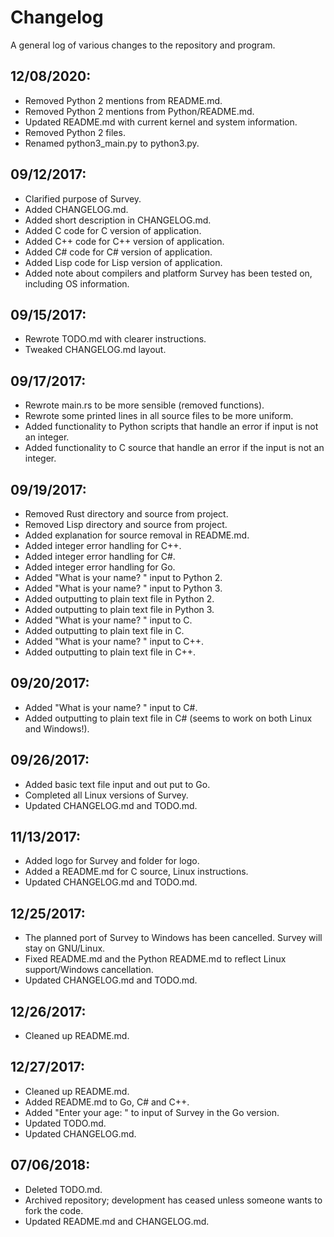 # Changelog

A general log of various changes to the repository and program.

## 12/08/2020:

- Removed Python 2 mentions from README.md.
- Removed Python 2 mentions from Python/README.md.
- Updated README.md with current kernel and system information.
- Removed Python 2 files.
- Renamed python3_main.py to python3.py.

## 09/12/2017:

- Clarified purpose of Survey.
- Added CHANGELOG.md.
- Added short description in CHANGELOG.md.
- Added C code for C version of application.
- Added C++ code for C++ version of application.
- Added C# code for C# version of application.
- Added Lisp code for Lisp version of application.
- Added note about compilers and platform Survey has been tested on, including OS information.

## 09/15/2017:

- Rewrote TODO.md with clearer instructions.
- Tweaked CHANGELOG.md layout.

## 09/17/2017:

- Rewrote main.rs to be more sensible (removed functions).
- Rewrote some printed lines in all source files to be more uniform.
- Added functionality to Python scripts that handle an error if input is not an integer.
- Added functionality to C source that handle an error if the input is not an integer.

## 09/19/2017:

- Removed Rust directory and source from project.
- Removed Lisp directory and source from project.
- Added explanation for source removal in README.md.
- Added integer error handling for C++.
- Added integer error handling for C#.
- Added integer error handling for Go.
- Added "What is your name? " input to Python 2.
- Added "What is your name? " input to Python 3.
- Added outputting to plain text file in Python 2.
- Added outputting to plain text file in Python 3.
- Added "What is your name? " input to C.
- Added outputting to plain text file in C.
- Added "What is your name? " input to C++.
- Added outputting to plain text file in C++.

## 09/20/2017:

- Added "What is your name? " input to C#.
- Added outputting to plain text file in C# (seems to work on both Linux and Windows!).

## 09/26/2017:

- Added basic text file input and out put to Go.
- Completed all Linux versions of Survey.
- Updated CHANGELOG.md and TODO.md.

## 11/13/2017:

- Added logo for Survey and folder for logo.
- Added a README.md for C source, Linux instructions.
- Updated CHANGELOG.md and TODO.md.

## 12/25/2017:

- The planned port of Survey to Windows has been cancelled. Survey will stay on GNU/Linux.
- Fixed README.md and the Python README.md to reflect Linux support/Windows cancellation.
- Updated CHANGELOG.md and TODO.md.

## 12/26/2017:

- Cleaned up README.md.

## 12/27/2017:

- Cleaned up README.md.
- Added README.md to Go, C# and C++.
- Added "Enter your age: " to input of Survey in the Go version.
- Updated TODO.md.
- Updated CHANGELOG.md.

## 07/06/2018:

- Deleted TODO.md.
- Archived repository; development has ceased unless someone wants to fork the code.
- Updated README.md and CHANGELOG.md.
